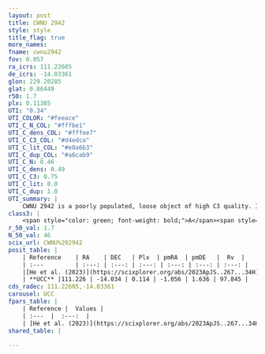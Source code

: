 ```yaml
---
layout: post
title: CWNU 2942
style: style
title_flag: true
more_names: 
fname: cwnu2942
fov: 0.057
ra_icrs: 111.22605
de_icrs: -14.03361
glon: 229.20285
glat: 0.86449
r50: 1.7
plx: 0.11385
UTI: "0.34"
UTI_COLOR: "#feeace"
UTI_C_N_COL: "#fffbe1"
UTI_C_dens_COL: "#fffee7"
UTI_C_C3_COL: "#d4edca"
UTI_C_lit_COL: "#e0a6b3"
UTI_C_dup_COL: "#a6cab9"
UTI_C_N: 0.46
UTI_C_dens: 0.49
UTI_C_C3: 0.75
UTI_C_lit: 0.0
UTI_C_dup: 1.0
UTI_summary: |
    CWNU 2942 is a poorly populated, loose object of high C3 quality. It was recently reported in the literature.
class3: |
    <span style="color: green; font-weight: bold;">A</span><span style="color: #FFC300; font-weight: bold;">B</span>
r_50_val: 1.7
N_50_val: 46
scix_url: CWNU%202942
posit_table: |
    | Reference    | RA    | DEC   | Plx  | pmRA  | pmDE   |  Rv  |
    | :---         | :---: | :---: | :---: | :---: | :---: | :---: |
    |[He et al. (2023)](https://scixplorer.org/abs/2023ApJS..267...34H) | 111.229 | -14.035 | 0.108 | -1.063 | 1.644 | 97.84 |
    | **UCC** |111.226 | -14.034 | 0.114 | -1.056 | 1.636 | 97.845 | 
cds_radec: 111.22605,-14.03361
carousel: UCC
fpars_table: |
    | Reference |  Values |
    | :---  |  :---:  |
    | [He et al. (2023)](https://scixplorer.org/abs/2023ApJS..267...34H) | `A0=1.3, m-M=13.55, logA=8.9` |
shared_table: |
    
---
```

